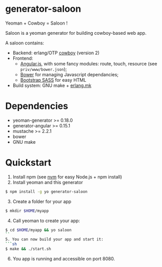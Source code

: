 generator-saloon
================

Yeoman + Cowboy = Saloon !

Saloon is a yeoman generator for building cowboy-based web app.

A saloon contains:
* Backend: erlang/OTP [cowboy](https://github.com/ninenines/cowboy) (version 2)
* Frontend:
  * [Angular.js](https://angularjs.org/), with some fancy modules:
  route, touch, resource (see `priv/www/bower.json`);
  * [Bower](http://bower.io/) for managing Javascript dependancies;
  * [Bootstrap SASS](https://github.com/twbs/bootstrap-sass) for easy HTML
* Build system: GNU make + [erlang.mk](http://erlang.mk/)

# Dependencies

* yeoman-generator >= 0.18.0
* generator-angular >= 0.15.1
* mustache >= 2.2.1
* bower
* GNU make

# Quickstart

1. Install npm (see [nvm](https://github.com/creationix/nvm) for easy Node.js + npm install)
2. Install yeoman and this generator
```sh
$ npm install -g yo generator-saloon
```
3. Create a folder for your app
```sh
$ mkdir $HOME/myapp
```
4. Call yeoman to create your app:
```sh
$ cd $HOME/myapp && yo saloon
``
5. You can now build your app and start it:
```sh
$ make && ./start.sh
```
6. You app is running and accessible on port 8080.
